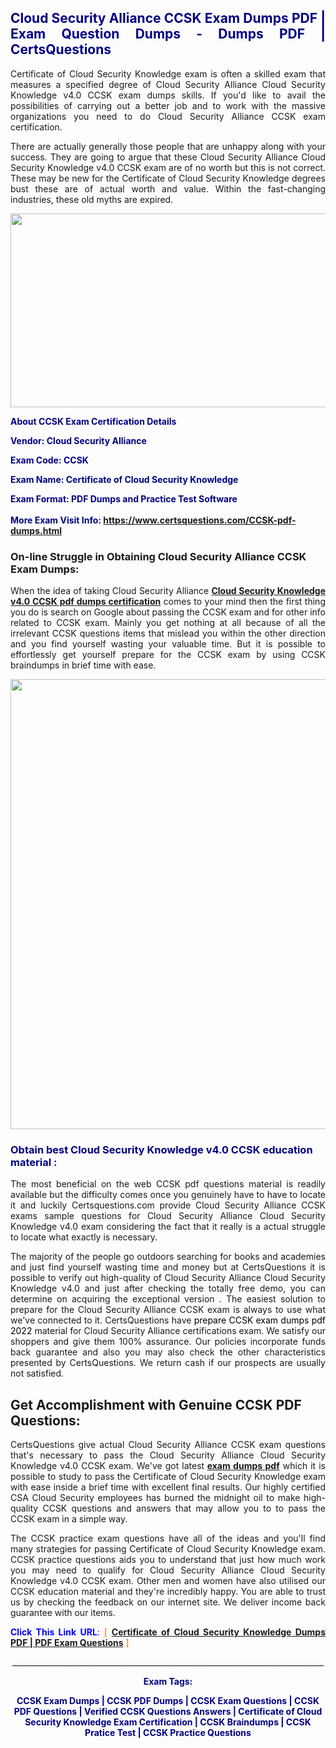 <h2 style="text-align: justify;"><span style="color: #000080;">Cloud Security Alliance CCSK Exam Dumps PDF | Exam Question Dumps - Dumps PDF | CertsQuestions</span></h2>
<p style="text-align: justify;">Certificate of Cloud Security Knowledge exam is often a skilled exam that measures a specified degree of Cloud Security Alliance Cloud Security Knowledge v4.0 CCSK exam dumps skills. If you'd like to avail the possibilities of carrying out a better job and to work with the massive organizations you need to do Cloud Security Alliance CCSK exam certification.</p>
<p style="text-align: justify;">There are actually generally those people that are unhappy along with your success. They are going to argue that these Cloud Security Alliance Cloud Security Knowledge v4.0 CCSK exam are of no worth but this is not correct. These may be new for the Certificate of Cloud Security Knowledge degrees bust these are of actual worth and value. Within the fast-changing industries, these old myths are expired.</p>
<p><img style="display: block; margin-left: auto; margin-right: auto;" src="https://i.imgur.com/eaP4ae9.png" width="840" height="310" /></p>
<p><span style="color: #000080;"><strong>About CCSK Exam Certification Details</strong></span></p>
<p><span style="color: #000080;"><strong>Vendor: Cloud Security Alliance<br /></strong></span></p>
<p><span style="color: #000080;"><strong>Exam Code: CCSK</strong></span></p>
<p><span style="color: #000080;"><strong>Exam Name: Certificate of Cloud Security Knowledge</strong></span></p>
<p><span style="color: #000080;"><strong>Exam Format: PDF Dumps and Practice Test Software<br /><br />More Exam Visit Info: <span style="color: #ff6600;"><a href="https://www.certsquestions.com/CCSK-pdf-dumps.html">https://www.certsquestions.com/CCSK-pdf-dumps.html</a></span></strong></span></p>
<h3>On-line Struggle in Obtaining Cloud Security Alliance CCSK Exam Dumps:</h3>
<p style="text-align: justify;">When the idea of taking Cloud Security Alliance <a href="https://www.certsquestions.com/CCSK-pdf-dumps.html"><strong>Cloud Security Knowledge v4.0 CCSK pdf dumps certification</strong></a> comes to your mind then the first thing you do is search on Google about passing the CCSK exam and for other info related to CCSK exam. Mainly you get nothing at all because of all the irrelevant CCSK questions items that mislead you within the other direction and you find yourself wasting your valuable time. But it is possible to effortlessly get yourself prepare for the CCSK exam by using CCSK braindumps in brief time with ease.</p>
<p><a href="https://www.certsquestions.com/CCSK-pdf-dumps.html"><img style="display: block; margin-left: auto; margin-right: auto;" src="https://i.imgur.com/pxhoKQ2.png" width="720" /></a></p>
<h3><span style="color: #000080;">Obtain best Cloud Security Knowledge v4.0 CCSK education material :</span></h3>
<p style="text-align: justify;">The most beneficial on the web CCSK pdf questions material is readily available but the difficulty comes once you genuinely have to have to locate it and luckily Certsquestions.com provide Cloud Security Alliance CCSK exams sample questions for Cloud Security Alliance Cloud Security Knowledge v4.0 exam considering the fact that it really is a actual struggle to locate what exactly is necessary.</p>
<p style="text-align: justify;">The majority of the people go outdoors searching for books and academies and just find yourself wasting time and money but at CertsQuestions it is possible to verify out high-quality of Cloud Security Alliance Cloud Security Knowledge v4.0 and just after checking the totally free demo, you can determine on acquiring the exceptional version . The easiest solution to prepare for the Cloud Security Alliance CCSK exam is always to use what we've connected to it. CertsQuestions have <span style="color: #000000;">prepare CCSK exam dumps pdf 2022</span> material for Cloud Security Alliance certifications exam. We satisfy our shoppers and give them 100% assurance. Our policies incorporate funds back guarantee and also you may also check the other characteristics presented by CertsQuestions. We return cash if our prospects are usually not satisfied.</p>
<h2>Get Accomplishment with Genuine CCSK PDF Questions:</h2>
<p style="text-align: justify;">CertsQuestions give actual Cloud Security Alliance CCSK exam questions that's necessary to pass the Cloud Security Alliance Cloud Security Knowledge v4.0 CCSK exam. We've got latest<strong>&nbsp;<a href="https://www.certsquestions.com/">exam dumps pdf</a></strong>&nbsp;which it is possible to study to pass the Certificate of Cloud Security Knowledge exam with ease inside a brief time with excellent final results. Our highly certified CSA Cloud Security employees has burned the midnight oil to make high-quality CCSK questions and answers that may allow you to to pass the CCSK exam in a simple way.</p>
<p style="text-align: justify;">The CCSK practice exam questions have all of the ideas and you'll find many strategies for passing Certificate of Cloud Security Knowledge exam. CCSK practice questions aids you to understand that just how much work you may need to qualify for Cloud Security Alliance Cloud Security Knowledge v4.0 CCSK exam. Other men and women have also utilised our CCSK education material and they're incredibly happy. You are able to trust us by checking the feedback on our internet site. We deliver income back guarantee with our items.</p>
<p style="text-align: justify;"><span style="color: #0000ff;"><strong>Click This Link URL</strong>:</span> <span style="color: #ff6600;">[ <strong><a href="https://www.certsquestions.com/csa-cloud-security-certification.html">Certificate of Cloud Security Knowledge Dumps PDF | PDF Exam Questions</a></strong> ]</span></p>
<p style="text-align: center;">______________________________________________________________________________</p>
<p style="text-align: center;"><span style="color: #000080;"><strong>Exam Tags:</strong></span></p>
<p style="text-align: center;"><span style="color: #000080;"><strong>CCSK Exam Dumps | CCSK PDF Dumps | CCSK Exam Questions | CCSK PDF Questions | Verified CCSK Questions Answers | Certificate of Cloud Security Knowledge Exam Certification | CCSK Braindumps | CCSK Pratice Test | CCSK Practice Questions</strong></span></p>

